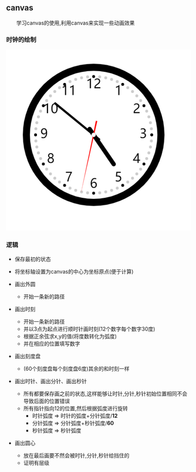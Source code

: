 ## canvas

　　学习canvas的使用,利用canvas来实现一些动画效果

### 时钟的绘制

![时钟示意图](https://github.com/shenanheng/canvas/blob/master/src/clock/时钟.jpg)

### 逻辑

- 保存最初的状态
- 将坐标轴设置为canvas的中心为坐标原点(便于计算)
- 画出外圆
  - 开始一条新的路径
- 画出时刻
  - 开始一条新的路径
  - 并以3点为起点进行顺时针画时刻(12个数字每个数字30度)
  - 根据正余弦求x,y的值(将度数转化为弧度)
  - 并在相应的位置填写数字
  
- 画出刻度盘
  - (60个刻度盘每个刻度盘6度)其余的和时刻一样

- 画出时针、画出分针、画出秒针
  - 所有都要保存画之前的状态,这样能够让时针,分针,秒针初始位置相同不会导致后面的位置错误
  - 所有指针指向12的位置,然后根据弧度进行旋转
    - 时针弧度 => 时针的弧度+分针弧度/**12**
    - 分针弧度 => 分针弧度+秒针弧度/**60**
    - 秒针弧度 => 秒针弧度

- 画出圆心
  
  - 放在最后画要不然会被时针,分针,秒针给挡住的
  - 证明有层级